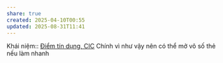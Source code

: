 ```yaml
---
share: true
created: 2025-04-10T00:55
updated: 2025-08-31T11:41
---
```

Khái niệm:: [Điểm tín dụng, CIC](../../../../%E2%9A%A1Hi%E1%BB%83u%20bi%E1%BA%BFt%20s%C3%A2u/%CE%9E%20Kh%C3%A1i%20ni%E1%BB%87m/Vay,%20n%E1%BB%A3/%C4%90i%E1%BB%83m%20t%C3%ADn%20d%E1%BB%A5ng,%20CIC.md)
Chính vì như vậy nên có thể mở vô số thẻ nếu làm nhanh
